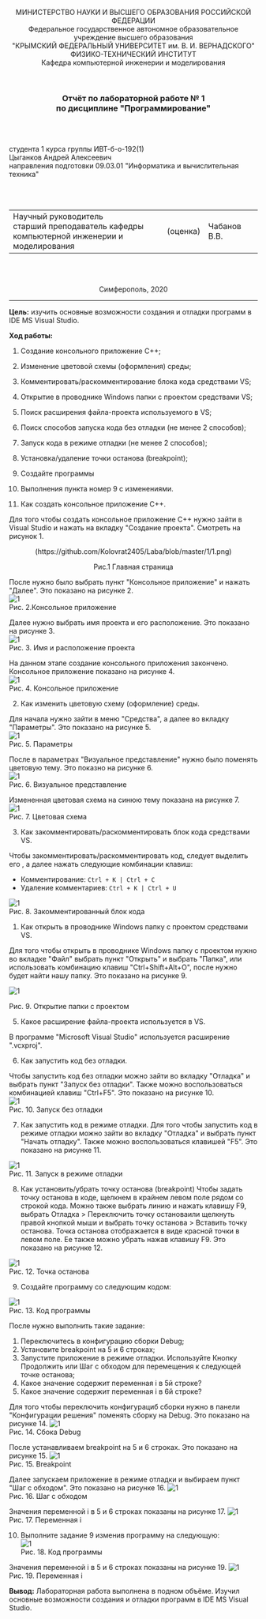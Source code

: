 ﻿<p align="center">МИНИСТЕРСТВО НАУКИ  И ВЫСШЕГО ОБРАЗОВАНИЯ РОССИЙСКОЙ ФЕДЕРАЦИИ<br>
Федеральное государственное автономное образовательное учреждение высшего образования<br>
"КРЫМСКИЙ ФЕДЕРАЛЬНЫЙ УНИВЕРСИТЕТ им. В. И. ВЕРНАДСКОГО"<br>
ФИЗИКО-ТЕХНИЧЕСКИЙ ИНСТИТУТ<br>
Кафедра компьютерной инженерии и моделирования</p>
<br>
<h3 align="center">Отчёт по лабораторной работе № 1<br> по дисциплине "Программирование"</h3>
<br><br>
<p>студента 1 курса группы ИВТ-б-о-192(1)<br>
Цыганков Андрей Алексеевич<br>
направления подготовки 09.03.01 "Информатика и вычислительная техника"</p>
<br><br>
<table>
<tr><td>Научный руководитель<br> старший преподаватель кафедры<br> компьютерной инженерии и моделирования</td>
<td>(оценка)</td>
<td>Чабанов В.В.</td>
</tr>
</table>
<br><br>
<p align="center">Симферополь, 2020</p>
<hr>

**Цель:**  изучить основные возможности создания и отладки программ в IDE MS Visual Studio.


**Ход работы:**
1.  Создание консольного приложение С++;
2.  Изменение цветовой схемы (оформления) среды;
3.  Комментировать/раскомментирование блока кода средствами VS;
4.  Открытие в проводнике Windows папки с проектом средствами VS;
5.  Поиск расширения файла-проекта используемого в VS;
6.  Поиск способов запуска кода без отладки (не менее 2 способов);
7.  Запуск кода в режиме отладки (не менее 2 способов);
8.  Установка/удаление точки останова (breakpoint);
9.  Создайте программы
10.  Выполнения пункта номер 9 с изменениями.<br>

1.  Как создать консольное приложение С++.<br>

Для того чтобы создать консольное приложение C++ нужно зайти в Visual Studio и нажать на вкладку "Создание проекта". Смотреть на рисунок 1.<br>
<p align="center">(https://github.com/Kolovrat2405/Laba/blob/master/1/1.png)<br/>
<p align="center">Рис.1 Главная страница
<br>

После нужно было выбрать пункт "Консольное приложение" и нажать "Далее". Это показано на рисунке 2.<br>
![1](https://github.com/Kolovrat2405/Laba/blob/master/1/2.png)<br/>
Рис. 2.Консольное приложение <br>

Далее нужно выбрать имя проекта и его расположение. Это показано на рисунке 3.<br>
![1](https://github.com/Kolovrat2405/Laba/blob/master/1/3.png)<br/>
Рис. 3. Имя и расположение проекта<br>

На данном этапе создание консольного приложения закончено. Консольное приложение показано на рисунке 4.<br>
![1](https://github.com/Kolovrat2405/Laba/blob/master/1/4.png)<br/>
Рис. 4. Консольное приложение<br>

2.  Как изменить цветовую схему (оформление) среды.  
    
Для начала нужно зайти в меню "Средства", а далее во вкладку "Параметры". Это показано на рисунке 5.<br>
![1](https://github.com/Kolovrat2405/Laba/blob/master/1/5.png)<br/>
Рис. 5. Параметры<br>

После в параметрах "Визуальное представление" нужно было поменять цветовую тему. Это показно на рисунке 6.<br>
![1](https://github.com/Kolovrat2405/Laba/blob/master/1/6.png)<br/>
Рис. 6. Визуальное представление<br>

Измененная цветовая схема на синюю тему показана на рисунке 7.<br>
![1](https://github.com/Kolovrat2405/Laba/blob/master/1/7.png)<br/>
Рис. 7. Цветовая схема<br>

3.  Как закомментировать/раскомментировать блок кода средствами VS.

Чтобы закомментировать/раскомментировать код, следует выделить его , а далее нажать следующие комбинации клавиш:<br>

-   Комментирование:  `Ctrl + K | Ctrl + C`
-   Удаление комментариев:  `Ctrl + K | Ctrl + U`<br>

![1](https://github.com/Kolovrat2405/Laba/blob/master/1/8.png)<br/>
Рис. 8. Закомментированный блок кода<br>

1.  Как открыть в проводнике Windows папку с проектом средствами VS.<br>

Для того чтобы открыть в проводнике Windows папку с проектом нужно во вкладке "Файл" выбрать пункт "Открыть" и выбрать "Папка", или использовать комбинацию клавиш "Ctrl+Shift+Alt+O", после нужно будет найти нашу папку. Это показано на рисунке 9.<br>

![1](https://github.com/Kolovrat2405/Laba/blob/master/1/9.png)<br/>

Рис. 9. Открытие папки с проектом<br>

5.  Какое расширение файла-проекта используется в VS.<br>

В программе "Microsoft Visual Studio" используется расширение ".vcxproj".<br>

6.  Как запустить код без отладки.<br>

Чтобы запустить код без отладки можно зайти во вкладку "Отладка" и выбрать пункт "Запуск без отладки". Также можно воспользоваться комбинацией клавиш "Ctrl+F5". Это показано на рисунке 10.<br>
![1](https://github.com/Kolovrat2405/Laba/blob/master/1/10.png)<br/>
Рис. 10. Запуск без отладки<br>

7.  Как запустить код в режиме отладки.
Для того чтобы запустить код в режиме отладки можно зайти во вкладку "Отладка" и выбрать пункт "Начать отладку". Также можно воспользоваться клавишей "F5". Это показано на рисунке 11.<br>

![1](https://github.com/Kolovrat2405/Laba/blob/master/1/11.png)<br/>
Рис. 11. Запуск в режиме отладки<br>

8.  Как установить/убрать точку останова (breakpoint)
Чтобы задать точку останова в коде, щелкнем в крайнем левом поле рядом со строкой кода. Можно также выбрать линию и нажать клавишу F9, выбрать Отладка > Переключить точку остановаили щелкнуть правой кнопкой мыши и выбрать точку останова > Вставить точку останова. Точка останова отображается в виде красной точки в левом поле. Ее также можно убрать нажав клавишу F9. Это показано на рисунке 12.<br>

![1](https://github.com/Kolovrat2405/Laba/blob/master/1/12.png)<br/>
Рис. 12. Точка останова

9.  Создайте программу со следующим кодом:
 
![1](https://github.com/Kolovrat2405/Laba/blob/master/1/13.png)<br/>
Рис. 13. Код программы<br>


После нужно выполнить такие задание:

1.  Переключитесь в конфигурацию сборки Debug;
2.  Установите breakpoint на 5 и 6 строках;
3.  Запустите приложение в режиме отладки. Используйте Кнопку Продолжить или Шаг с обходом для перемещения к следующей точке останова;
4.  Какое значение содержит переменная i в 5й строке?
5.  Какое значение содержит переменная i в 6й строке?

Для того чтобы переключить конфигурациб сборки нужно в панели "Конфигурации решения" поменять сборку на Debug. Это показано на рисунке 14.
![1](https://github.com/Kolovrat2405/Laba/blob/master/1/14.png)<br/>
Рис. 14. Сбока Debug<br>

После устанавливаем breakpoint на 5 и 6 строках. Это показано на рисунке 15.
![1](https://github.com/Kolovrat2405/Laba/blob/master/1/15.png)<br/>
Рис. 15. Breakpoint

Далее запускаем приложение в режиме отладки и выбираем пункт "Шаг с обходом". Это показано на рисунке 16.
![1](https://github.com/Kolovrat2405/Laba/blob/master/1/16.png)<br/>
Рис. 16. Шаг с обходом<br>

Значения переменной i в 5 и 6 строках показаны на рисунке 17.
![1](https://github.com/Kolovrat2405/Laba/blob/master/1/17.png)<br/>
Рис. 17. Переменная i

10.  Выполните задание 9 изменив программу на следующую:<br/>
![1](https://github.com/Kolovrat2405/Laba/blob/master/1/18.png)<br/>
Рис. 18. Код программы

Значения переменной i в 5 и 6 строках показаны на рисунке 19.
![1](https://github.com/Kolovrat2405/Laba/blob/master/1/19.png)<br/>
Рис. 19. Переменная i<br>


**Вывод:** Лабораторная работа выполнена в подном объёме. Изучил основные возможности создания и отладки программ в IDE MS Visual Studio.